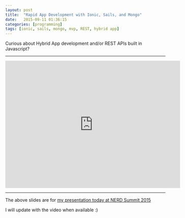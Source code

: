 ```yaml
---
layout: post
title:  "Rapid App Development with Ionic, Sails, and Mongo"
date:   2015-09-11 01:36:15
categories: [programming]
tags: [ionic, sails, mongo, mvp, REST, hybrid app]
---
```


Curious about Hybrid App development and/or REST APIs built in Javascript?

---------------

<iframe id="iframe_container" frameborder="0" webkitallowfullscreen="" mozallowfullscreen="" allowfullscreen="" width="550" height="400" src="https://prezi.com/embed/-hwlcnf_hwvw/?bgcolor=ffffff&amp;lock_to_path=0&amp;autoplay=0&amp;autohide_ctrls=0&amp;landing_data=bHVZS2czc0xSWU1MN3NiWkJNRmVwYzVmU0VwZTcyWkE&amp;landing_sign=VZR1MSX7oom0yvuht0Nohyhip-uWY5Vhig45RgqNk1Y"></iframe>

---------------

The above slides are for [my presentation today at NERD Summit 2015](https://nerdsummit.org/nerdsummit-2015/sessions/rapid-app-development-ionic-sails-and-mongo)

I will update with the video when available :)
